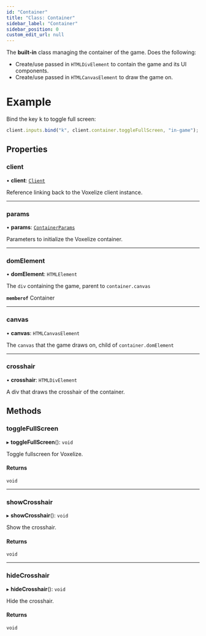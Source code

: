 ```yaml
---
id: "Container"
title: "Class: Container"
sidebar_label: "Container"
sidebar_position: 0
custom_edit_url: null
---
```


The **built-in** class managing the container of the game. Does the following:
- Create/use passed in `HTMLDivElement` to contain the game and its UI components.
- Create/use passed in `HTMLCanvasElement` to draw the game on.

# Example
Bind the key <kbd>k</kbd> to toggle full screen:
```ts
client.inputs.bind("k", client.container.toggleFullScreen, "in-game");
```

## Properties

### client

• **client**: [`Client`](Client.md)

Reference linking back to the Voxelize client instance.

___

### params

• **params**: [`ContainerParams`](../modules.md#containerparams-116)

Parameters to initialize the Voxelize container.

___

### domElement

• **domElement**: `HTMLElement`

The `div` containing the game, parent to `container.canvas`

**`memberof`** Container

___

### canvas

• **canvas**: `HTMLCanvasElement`

The `canvas` that the game draws on, child of `container.domElement`

___

### crosshair

• **crosshair**: `HTMLDivElement`

A div that draws the crosshair of the container.

## Methods

### toggleFullScreen

▸ **toggleFullScreen**(): `void`

Toggle fullscreen for Voxelize.

#### Returns

`void`

___

### showCrosshair

▸ **showCrosshair**(): `void`

Show the crosshair.

#### Returns

`void`

___

### hideCrosshair

▸ **hideCrosshair**(): `void`

Hide the crosshair.

#### Returns

`void`
